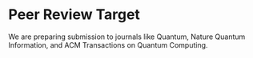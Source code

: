 # Peer Review Target
We are preparing submission to journals like Quantum, Nature Quantum Information, and ACM Transactions on Quantum Computing.